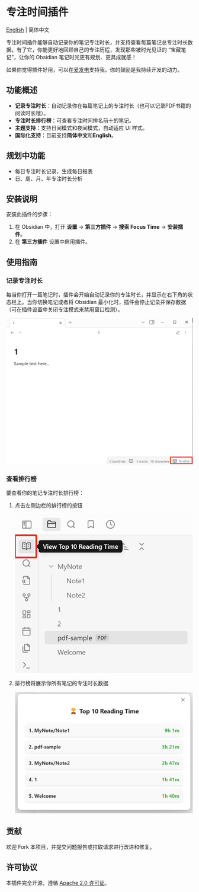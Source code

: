 # 专注时间插件

[English](README.md) | 简体中文

专注时间插件能够自动记录你的笔记专注时长，并支持查看每篇笔记总专注时长数据。有了它，你能更好地回顾自己的专注历程，发现那些被时光见证的 “宝藏笔记”，让你的 Obsidian 笔记时光更有规划、更具成就感！

如果你觉得插件好用，可以在[爱发电](https://afdian.com/a/astradev)支持我，你的鼓励是我持续开发的动力。

## 功能概述

- **记录专注时长**：自动记录你在每篇笔记上的专注时长（也可以记录PDF书籍的阅读时长哦）。
- **专注时长排行榜**：可查看专注时间排名前十的笔记。
- **主题支持**：支持日间模式和夜间模式，自动适应 UI 样式。
- **国际化支持**：目前支持**简体中文**和**English**。

## 规划中功能

- 每日专注时长记录，生成每日报表
- 日、周、月、年专注时长分析

## 安装说明

安装此插件的步骤：

1. 在 Obsidian 中，打开 **设置** → **第三方插件** → **搜索 Focus Time** → **安装插件**。
2. 在 **第三方插件** 设置中启用插件。

## 使用指南

### 记录专注时长

每当你打开一篇笔记时，插件会开始自动记录你的专注时长，并显示在右下角的状态栏上。当你切换笔记或者将 Obsidian 最小化时，插件会停止记录并保存数据（可在插件设置中关闭专注模式来禁用窗口检测）。

![statusbar](asset/statusbar.png)

### 查看排行榜

要查看你的笔记专注时长排行榜：

1. 点击左侧边栏的排行榜的按钮

   ![ribbon](asset/ribbon.png)

2. 排行榜将展示你所有笔记的专注时长数据

   ![leaderboard](asset/leaderboard.png)

## 贡献

欢迎 Fork 本项目，并提交问题报告或拉取请求进行改进和修复。

## 许可协议

本插件完全开源，遵循 [Apache 2.0 许可证](LICENSE)。

